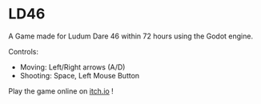 # LD46
A Game made for Ludum Dare 46 within 72 hours using the Godot engine.

Controls:
* Moving: Left/Right arrows (A/D)
* Shooting: Space, Left Mouse Button

Play the game online on [itch.io](https://codey.itch.io/feeding-rush) !

